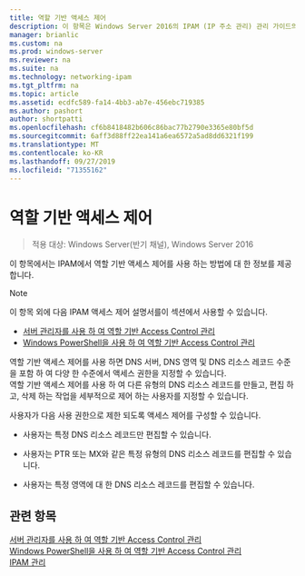 ```yaml
---
title: 역할 기반 액세스 제어
description: 이 항목은 Windows Server 2016의 IPAM (IP 주소 관리) 관리 가이드의 일부입니다.
manager: brianlic
ms.custom: na
ms.prod: windows-server
ms.reviewer: na
ms.suite: na
ms.technology: networking-ipam
ms.tgt_pltfrm: na
ms.topic: article
ms.assetid: ecdfc589-fa14-4bb3-ab7e-456ebc719385
ms.author: pashort
author: shortpatti
ms.openlocfilehash: cf6b8418482b606c86bac77b2790e3365e80bf5d
ms.sourcegitcommit: 6aff3d88ff22ea141a6ea6572a5ad8dd6321f199
ms.translationtype: MT
ms.contentlocale: ko-KR
ms.lasthandoff: 09/27/2019
ms.locfileid: "71355162"
---
```

# <a name="role-based-access-control"></a>역할 기반 액세스 제어

>적용 대상: Windows Server(반기 채널), Windows Server 2016

이 항목에서는 IPAM에서 역할 기반 액세스 제어를 사용 하는 방법에 대 한 정보를 제공 합니다.  
  
> [!NOTE]  
> 이 항목 외에 다음 IPAM 액세스 제어 설명서를이 섹션에서 사용할 수 있습니다.  
>   
> -   [서버 관리자를 사용 하 여 역할 기반 Access Control 관리](../../technologies/ipam/Manage-Role-Based-Access-Control-with-Server-Manager.md)  
> -   [Windows PowerShell을 사용 하 여 역할 기반 Access Control 관리](../../technologies/ipam/Manage-Role-Based-Access-Control-with-Windows-PowerShell.md)  
  
역할 기반 액세스 제어를 사용 하면 DNS 서버, DNS 영역 및 DNS 리소스 레코드 수준을 포함 하 여 다양 한 수준에서 액세스 권한을 지정할 수 있습니다.  
역할 기반 액세스 제어를 사용 하 여 다른 유형의 DNS 리소스 레코드를 만들고, 편집 하 고, 삭제 하는 작업을 세부적으로 제어 하는 사용자를 지정할 수 있습니다.  
  
사용자가 다음 사용 권한으로 제한 되도록 액세스 제어를 구성할 수 있습니다.  
  
-   사용자는 특정 DNS 리소스 레코드만 편집할 수 있습니다.  
  
-   사용자는 PTR 또는 MX와 같은 특정 유형의 DNS 리소스 레코드를 편집할 수 있습니다.  
  
-   사용자는 특정 영역에 대 한 DNS 리소스 레코드를 편집할 수 있습니다.  
  
## <a name="see-also"></a>관련 항목  
[서버 관리자를 사용 하 여 역할 기반 Access Control 관리](../../technologies/ipam/Manage-Role-Based-Access-Control-with-Server-Manager.md)  
[Windows PowerShell을 사용 하 여 역할 기반 Access Control 관리](../../technologies/ipam/Manage-Role-Based-Access-Control-with-Windows-PowerShell.md)  
[IPAM 관리](Manage-IPAM.md)  
  


